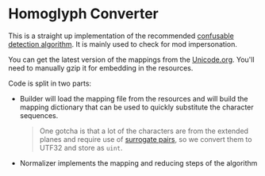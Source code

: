 Homoglyph Converter
===================

This is a straight up implementation of the recommended [confusable detection algorithm](https://www.unicode.org/reports/tr39/#Confusable_Detection). It is mainly used to check for mod impersonation.

You can get the latest version of the mappings from the [Unicode.org](https://www.unicode.org/Public/security/latest/confusables.txt). You'll need to manually gzip it for embedding in the resources.

Code is split in two parts:
* Builder will load the mapping file from the resources and will build the mapping dictionary that can be used to quickly substitute the character sequences.

  > One gotcha is that a lot of the characters are from the extended planes and require use of [surrogate pairs](https://en.wikipedia.org/wiki/UTF-16#U+010000_to_U+10FFFF), so we convert them to UTF32 and store as `uint`.

* Normalizer implements the mapping and reducing steps of the algorithm